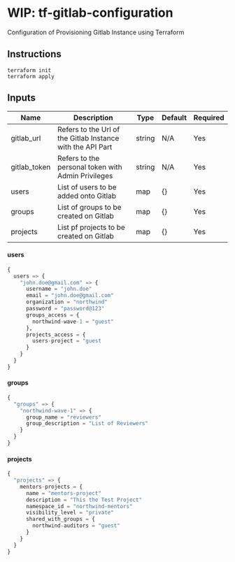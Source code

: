 
# WIP: tf-gitlab-configuration

Configuration of Provisioning Gitlab Instance using Terraform

## Instructions

```
terraform init
terraform apply
```

## Inputs
| Name | Description | Type | Default | Required |
|------|-------------|------|---------|----------|
| gitlab_url | Refers to the Url of the Gitlab Instance with the API Part | string | N/A | Yes |
| gitlab_token | Refers to the personal token with Admin Privileges | string | N/A | Yes |
| users | List of users to be added onto Gitlab | map | {} | Yes |
| groups | List of groups to be created on Gitlab | map | {} | Yes |
| projects | List pf projects to be created on Gitlab | map | {} | Yes |

#### users

```terraform
{
  users => {
    "john.doe@gmail.com" => {
      username = "john.doe"
      email = "john.doe@gmail.com"
      organization = "northwind"
      password = "password@123"
      groups_access = {
        northwind-wave-1 = "guest"
      },
      projects_access = {
        users-project = "guest
      }
    }
  }
}
```


#### groups

```terraform
{
  "groups" => {
    "northwind-wave-1" => {
      group_name = "reviewers"
      group_description = "List of Reviewers"
    }
  }
}
```

#### projects

```terraform
{
  "projects" => {
    mentors-projects = {
      name = "mentors-project"
      description = "This the Test Project"
      namespace_id = "northwind-mentors"
      visibility_level = "private"
      shared_with_groups = {
        northwind-auditors = "guest"
      }
    }
  }
}
```
